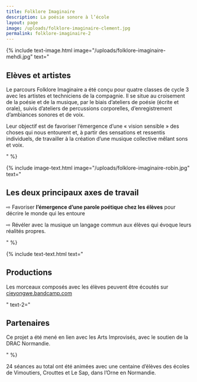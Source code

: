 ```yaml
---
title: Folklore Imaginaire
description: La poésie sonore à l’école
layout: page
image: /uploads/folklore-imaginaire-clement.jpg
permalink: folklore-imaginaire-2
---
```




{% include text-image.html 
image="/uploads/folklore-imaginaire-mehdi.jpg"
text="
## Elèves et artistes

Le parcours Folklore Imaginaire a été conçu pour quatre classes de cycle 3 avec les artistes et techniciens de la compagnie. Il se situe au croisement de la poésie et de la musique, par le biais d’ateliers de poésie (écrite et orale), suivis d’ateliers de percussions corporelles, d’enregistrement d’ambiances sonores et de voix. 

Leur objectif est de favoriser l’émergence d’une « vision sensible » des choses qui nous entourent et, à partir des sensations et ressentis individuels, de travailler à la création d’une musique collective mêlant sons et voix.

"
%}

{% include image-text.html 
image="/uploads/folklore-imaginaire-robin.jpg"
text="
## Les deux principaux axes de travail

⇨ Favoriser **l’émergence d’une parole poétique chez les élèves** pour décrire le monde qui les entoure

⇨ Révéler avec la musique un langage commun aux élèves qui évoque leurs réalités propres.

"
%}

{% include text-text.html 
text="

## Productions
Les morceaux composés avec les élèves peuvent être écoutés sur [cieyongwe.bandcamp.com](https://cieyongwe.bandcamp.com) 

"
text-2="
## Partenaires
Ce projet a été mené en lien avec les Arts Improvisés, avec le soutien de la DRAC Normandie.
 
"
%}

24 séances au total ont été animées avec une centaine d’élèves des écoles de Vimoutiers, Crouttes et Le Sap, dans l’Orne en Normandie. 
